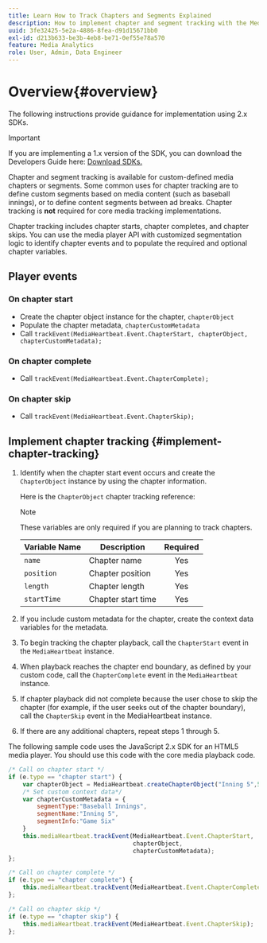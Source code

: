 ```yaml
---
title: Learn How to Track Chapters and Segments Explained
description: How to implement chapter and segment tracking with the Media SDK.
uuid: 3fe32425-5e2a-4886-8fea-d91d15671bb0
exl-id: d213b633-be3b-4eb8-be71-0ef55e78a570
feature: Media Analytics
role: User, Admin, Data Engineer
---
```

# Overview{#overview}

The following instructions provide guidance for implementation using 2.x SDKs.

>[!IMPORTANT]
> 
> If you are implementing a 1.x version of the SDK, you can download the Developers Guide here: [Download SDKs.](/help/getting-started/download-sdks.md)

Chapter and segment tracking is available for custom-defined media chapters or segments. Some common uses for chapter tracking are to define custom segments based on media content (such as baseball innings), or to define content segments between ad breaks. Chapter tracking is **not** required for core media tracking implementations.

Chapter tracking includes chapter starts, chapter completes, and chapter skips. You can use the media player API with customized segmentation logic to identify chapter events and to populate the required and optional chapter variables.

## Player events

### On chapter start

* Create the chapter object instance for the chapter, `chapterObject`
* Populate the chapter metadata, `chapterCustomMetadata`
* Call `trackEvent(MediaHeartbeat.Event.ChapterStart, chapterObject, chapterCustomMetadata);`

### On chapter complete

* Call `trackEvent(MediaHeartbeat.Event.ChapterComplete);`

### On chapter skip

* Call `trackEvent(MediaHeartbeat.Event.ChapterSkip);`

## Implement chapter tracking {#implement-chapter-tracking}

1. Identify when the chapter start event occurs and create the `ChapterObject` instance by using the chapter information.

    Here is the `ChapterObject` chapter tracking reference:  

    >[!NOTE]
    >
    >These variables are only required if you are planning to track chapters.

    | Variable Name | Description | Required |
    | --- | --- | :---: |
    | `name` | Chapter name | Yes |
    | `position` | Chapter position | Yes |
    | `length` | Chapter length | Yes |
    | `startTime` | Chapter start time | Yes |

1. If you include custom metadata for the chapter, create the context data variables for the metadata.
1. To begin tracking the chapter playback, call the `ChapterStart` event in the `MediaHeartbeat` instance.
1. When playback reaches the chapter end boundary, as defined by your custom code, call the `ChapterComplete` event in the `MediaHeartbeat` instance.
1. If chapter playback did not complete because the user chose to skip the chapter (for example, if the user seeks out of the chapter boundary), call the `ChapterSkip` event in the MediaHeartbeat instance.
1. If there are any additional chapters, repeat steps 1 through 5.

The following sample code uses the JavaScript 2.x SDK for an HTML5 media player. You should use this code with the core media playback code.

```js
/* Call on chapter start */
if (e.type == "chapter start") {
    var chapterObject = MediaHeartbeat.createChapterObject("Inning 5",5,500,2500);
    /* Set custom context data*/
    var chapterCustomMetadata = {
        segmentType:"Baseball Innings",
        segmentName:"Inning 5",
        segmentInfo:"Game Six"
    }
    this.mediaHeartbeat.trackEvent(MediaHeartbeat.Event.ChapterStart,  
                                   chapterObject,  
                                   chapterCustomMetadata);
};

/* Call on chapter complete */
if (e.type == "chapter complete") {
    this.mediaHeartbeat.trackEvent(MediaHeartbeat.Event.ChapterComplete);
};

/* Call on chapter skip */
if (e.type == "chapter skip") {
    this.mediaHeartbeat.trackEvent(MediaHeartbeat.Event.ChapterSkip);
};
```
